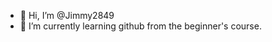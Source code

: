 - 👋 Hi, I’m @Jimmy2849
- 🌱 I’m currently learning github from the beginner's course.


<!---
Jimmy2849/Jimmy2849 is a ✨ special ✨ repository because its `README.md` (this file) appears on your GitHub profile.
You can click the Preview link to take a look at your changes.
--->
